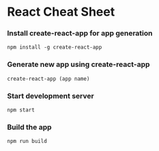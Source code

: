 # React Cheat Sheet

### Install create-react-app for app generation
`npm install -g create-react-app`

### Generate new app using create-react-app
`create-react-app (app name)`

### Start development server
`npm start`

### Build the app
`npm run build`

